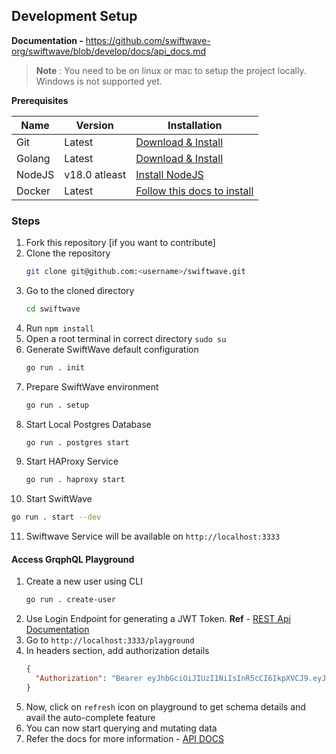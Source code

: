 ## Development Setup

**Documentation -** https://github.com/swiftwave-org/swiftwave/blob/develop/docs/api_docs.md

> **Note** : You need to be on linux or mac to setup the project locally. Windows is not supported yet.

**Prerequisites**

|  Name | Version | Installation |
| --- | --- | --- |
| Git | Latest | [Download & Install](https://git-scm.com/downloads) |
| Golang | Latest | [Download & Install](https://golang.org/doc/install) |
| NodeJS | v18.0 atleast | [Install NodeJS](https://deb.nodesource.com/) |
| Docker | Latest | [Follow this docs to install](https://docs.docker.com/engine/install/) |

### Steps
1. Fork this repository [if you want to contribute]
2. Clone the repository
    ```bash
    git clone git@github.com:<username>/swiftwave.git
    ```
3. Go to the cloned directory
    ```bash
    cd swiftwave
    ```
4. Run `npm install`
5. Open a root terminal in correct directory `sudo su`
6. Generate SwiftWave default configuration
   ```bash
   go run . init
   ```
7. Prepare SwiftWave environment
   ```bash
   go run . setup
   ```
8. Start Local Postgres Database
   ```bash
   go run . postgres start
   ```
9. Start HAProxy Service
   ```bash
   go run . haproxy start
   ```
10. Start SwiftWave
   ```bash
   go run . start --dev
   ```
11. Swiftwave Service will be available on `http://localhost:3333`

#### Access GrqphQL Playground
1. Create a new user using CLI
   ```bash
   go run . create-user
   ```
2. Use Login Endpoint for generating a JWT Token. **Ref** - [REST Api Documentation](https://github.com/swiftwave-org/swiftwave/blob/develop/docs/rest_api.md)
3. Go to `http://localhost:3333/playground`
4. In headers section, add authorization details
   ```json
   {
     "Authorization": "Bearer eyJhbGciOiJIUzI1NiIsInR5cCI6IkpXVCJ9.eyJleHAiOjE3MDI0OTc4MDMsImlhdCI6MTcwMjQ5NDIwMywibmJmIjoxNzAyNDk0MjAzLCJ1c2VybmFtZSI6InRhbm1veXNydCJ9.9Bx_Og9FzG09Wi-TjNndzO7U1yLZURT1itmz3VxjuV8"
   }
   ```
5. Now, click on `refresh` icon on playground to get schema details and avail the auto-complete feature
6. You can now start querying and mutating data
7. Refer the docs for more information - [API DOCS](https://github.com/swiftwave-org/swiftwave/blob/develop/docs/api_docs.md)
